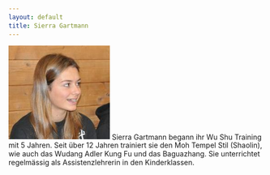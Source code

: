 ```yaml
---
layout: default
title: Sierra Gartmann
---
```


<img class="ifloat-left" src="/images/sierra-gartmann.jpg" alt="Sierra Gartmann" width="200px">
Sierra Gartmann begann ihr Wu Shu Training mit 5 Jahren. Seit über 12 Jahren trainiert sie den Moh Tempel Stil (Shaolin), wie auch das Wudang Adler Kung Fu und das Baguazhang.
Sie unterrichtet regelmässig als Assistenzlehrerin in den Kinderklassen.

<p style="clear: both;"></p>